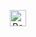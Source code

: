<p align="center">
  <a href="https://github.com/DevDaddyJacob/DevDaddyJacob/blob/main/PORTFOLIO.md"><img alt="Portfolio Badge" height="26px" src="https://img.shields.io/badge/View%20My%20New%20Portfolio-FE3A61?style=plastic&logo=googleforms&labelColor=gray"></a>
</p>
